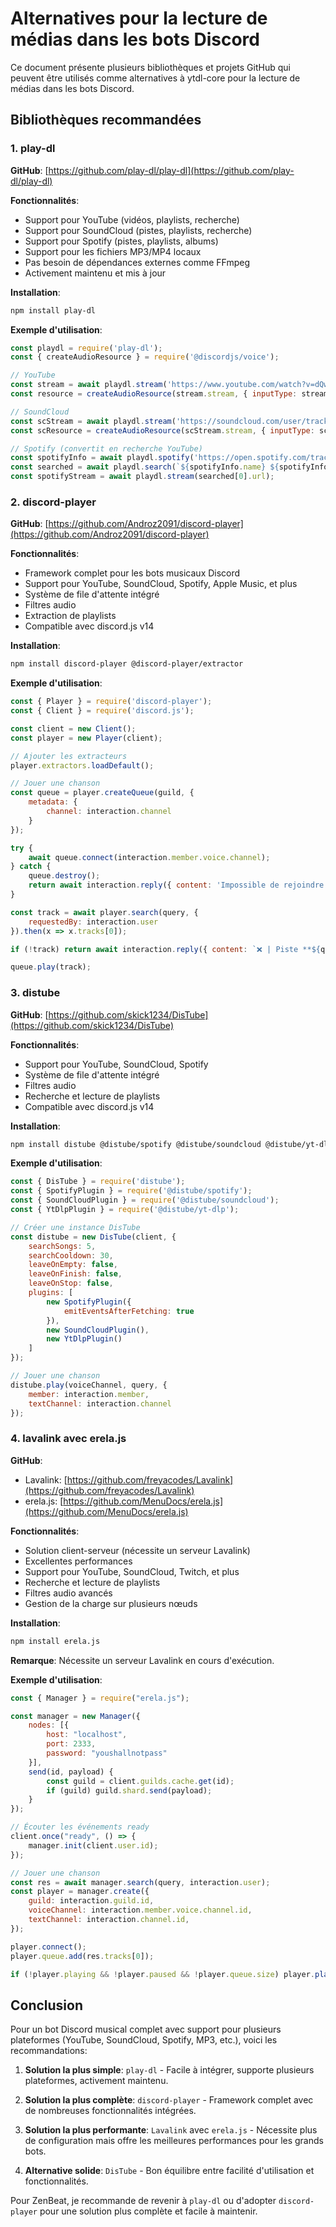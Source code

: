# Alternatives pour la lecture de médias dans les bots Discord

Ce document présente plusieurs bibliothèques et projets GitHub qui peuvent être utilisés comme alternatives à ytdl-core pour la lecture de médias dans les bots Discord.

## Bibliothèques recommandées

### 1. play-dl

**GitHub**: [https://github.com/play-dl/play-dl](https://github.com/play-dl/play-dl)

**Fonctionnalités**:
- Support pour YouTube (vidéos, playlists, recherche)
- Support pour SoundCloud (pistes, playlists, recherche)
- Support pour Spotify (pistes, playlists, albums)
- Support pour les fichiers MP3/MP4 locaux
- Pas besoin de dépendances externes comme FFmpeg
- Activement maintenu et mis à jour

**Installation**:
```bash
npm install play-dl
```

**Exemple d'utilisation**:
```javascript
const playdl = require('play-dl');
const { createAudioResource } = require('@discordjs/voice');

// YouTube
const stream = await playdl.stream('https://www.youtube.com/watch?v=dQw4w9WgXcQ');
const resource = createAudioResource(stream.stream, { inputType: stream.type });

// SoundCloud
const scStream = await playdl.stream('https://soundcloud.com/user/track');
const scResource = createAudioResource(scStream.stream, { inputType: scStream.type });

// Spotify (convertit en recherche YouTube)
const spotifyInfo = await playdl.spotify('https://open.spotify.com/track/...');
const searched = await playdl.search(`${spotifyInfo.name} ${spotifyInfo.artists[0].name}`, { limit: 1 });
const spotifyStream = await playdl.stream(searched[0].url);
```

### 2. discord-player

**GitHub**: [https://github.com/Androz2091/discord-player](https://github.com/Androz2091/discord-player)

**Fonctionnalités**:
- Framework complet pour les bots musicaux Discord
- Support pour YouTube, SoundCloud, Spotify, Apple Music, et plus
- Système de file d'attente intégré
- Filtres audio
- Extraction de playlists
- Compatible avec discord.js v14

**Installation**:
```bash
npm install discord-player @discord-player/extractor
```

**Exemple d'utilisation**:
```javascript
const { Player } = require('discord-player');
const { Client } = require('discord.js');

const client = new Client();
const player = new Player(client);

// Ajouter les extracteurs
player.extractors.loadDefault();

// Jouer une chanson
const queue = player.createQueue(guild, {
    metadata: {
        channel: interaction.channel
    }
});

try {
    await queue.connect(interaction.member.voice.channel);
} catch {
    queue.destroy();
    return await interaction.reply({ content: 'Impossible de rejoindre votre canal vocal!', ephemeral: true });
}

const track = await player.search(query, {
    requestedBy: interaction.user
}).then(x => x.tracks[0]);

if (!track) return await interaction.reply({ content: `❌ | Piste **${query}** introuvable!` });

queue.play(track);
```

### 3. distube

**GitHub**: [https://github.com/skick1234/DisTube](https://github.com/skick1234/DisTube)

**Fonctionnalités**:
- Support pour YouTube, SoundCloud, Spotify
- Système de file d'attente intégré
- Filtres audio
- Recherche et lecture de playlists
- Compatible avec discord.js v14

**Installation**:
```bash
npm install distube @distube/spotify @distube/soundcloud @distube/yt-dlp
```

**Exemple d'utilisation**:
```javascript
const { DisTube } = require('distube');
const { SpotifyPlugin } = require('@distube/spotify');
const { SoundCloudPlugin } = require('@distube/soundcloud');
const { YtDlpPlugin } = require('@distube/yt-dlp');

// Créer une instance DisTube
const distube = new DisTube(client, {
    searchSongs: 5,
    searchCooldown: 30,
    leaveOnEmpty: false,
    leaveOnFinish: false,
    leaveOnStop: false,
    plugins: [
        new SpotifyPlugin({
            emitEventsAfterFetching: true
        }),
        new SoundCloudPlugin(),
        new YtDlpPlugin()
    ]
});

// Jouer une chanson
distube.play(voiceChannel, query, {
    member: interaction.member,
    textChannel: interaction.channel
});
```

### 4. lavalink avec erela.js

**GitHub**: 
- Lavalink: [https://github.com/freyacodes/Lavalink](https://github.com/freyacodes/Lavalink)
- erela.js: [https://github.com/MenuDocs/erela.js](https://github.com/MenuDocs/erela.js)

**Fonctionnalités**:
- Solution client-serveur (nécessite un serveur Lavalink)
- Excellentes performances
- Support pour YouTube, SoundCloud, Twitch, et plus
- Recherche et lecture de playlists
- Filtres audio avancés
- Gestion de la charge sur plusieurs nœuds

**Installation**:
```bash
npm install erela.js
```

**Remarque**: Nécessite un serveur Lavalink en cours d'exécution.

**Exemple d'utilisation**:
```javascript
const { Manager } = require("erela.js");

const manager = new Manager({
    nodes: [{
        host: "localhost",
        port: 2333,
        password: "youshallnotpass"
    }],
    send(id, payload) {
        const guild = client.guilds.cache.get(id);
        if (guild) guild.shard.send(payload);
    }
});

// Écouter les événements ready
client.once("ready", () => {
    manager.init(client.user.id);
});

// Jouer une chanson
const res = await manager.search(query, interaction.user);
const player = manager.create({
    guild: interaction.guild.id,
    voiceChannel: interaction.member.voice.channel.id,
    textChannel: interaction.channel.id,
});

player.connect();
player.queue.add(res.tracks[0]);

if (!player.playing && !player.paused && !player.queue.size) player.play();
```

## Conclusion

Pour un bot Discord musical complet avec support pour plusieurs plateformes (YouTube, SoundCloud, Spotify, MP3, etc.), voici les recommandations:

1. **Solution la plus simple**: `play-dl` - Facile à intégrer, supporte plusieurs plateformes, activement maintenu.

2. **Solution la plus complète**: `discord-player` - Framework complet avec de nombreuses fonctionnalités intégrées.

3. **Solution la plus performante**: `Lavalink` avec `erela.js` - Nécessite plus de configuration mais offre les meilleures performances pour les grands bots.

4. **Alternative solide**: `DisTube` - Bon équilibre entre facilité d'utilisation et fonctionnalités.

Pour ZenBeat, je recommande de revenir à `play-dl` ou d'adopter `discord-player` pour une solution plus complète et facile à maintenir.
